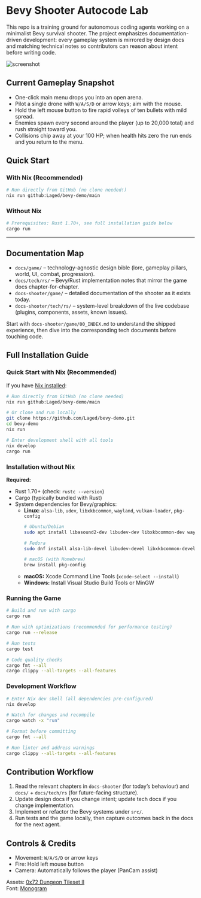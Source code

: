 # Bevy Shooter Autocode Lab

This repo is a training ground for autonomous coding agents working on a minimalist Bevy survival shooter. The project emphasizes documentation-driven development: every gameplay system is mirrored by design docs and matching technical notes so contributors can reason about intent before writing code.

![screenshot](/screenshot.png)

## Current Gameplay Snapshot
- One-click main menu drops you into an open arena.
- Pilot a single drone with `W/A/S/D` or arrow keys; aim with the mouse.
- Hold the left mouse button to fire rapid volleys of ten bullets with mild spread.
- Enemies spawn every second around the player (up to 20,000 total) and rush straight toward you.
- Collisions chip away at your 100 HP; when health hits zero the run ends and you return to the menu.

## Quick Start

### With Nix (Recommended)

```bash
# Run directly from GitHub (no clone needed!)
nix run github:Laged/bevy-demo/main
```

### Without Nix

```bash
# Prerequisites: Rust 1.70+, see full installation guide below
cargo run
```

---

## Documentation Map
- `docs/game/` – technology-agnostic design bible (lore, gameplay pillars, world, UI, combat, progression).
- `docs/tech/rs/` – Bevy/Rust implementation notes that mirror the game docs chapter-for-chapter.
- `docs-shooter/game/` – detailed documentation of the shooter as it exists today.
- `docs-shooter/tech/rs/` – system-level breakdown of the live codebase (plugins, components, assets, known issues).

Start with `docs-shooter/game/00_INDEX.md` to understand the shipped experience, then dive into the corresponding tech documents before touching code.

## Full Installation Guide

### Quick Start with Nix (Recommended)

If you have [Nix installed](https://docs.determinate.systems/determinate-nix/):

```bash
# Run directly from GitHub (no clone needed)
nix run github:Laged/bevy-demo/main

# Or clone and run locally
git clone https://github.com/Laged/bevy-demo.git
cd bevy-demo
nix run

# Enter development shell with all tools
nix develop
cargo run
```

### Installation without Nix

**Required:**
- Rust 1.70+ (check: `rustc --version`)
- Cargo (typically bundled with Rust)
- System dependencies for Bevy/graphics:
  - **Linux:** `alsa-lib`, `udev`, `libxkbcommon`, `wayland`, `vulkan-loader`, `pkg-config`
    ```bash
    # Ubuntu/Debian
    sudo apt install libasound2-dev libudev-dev libxkbcommon-dev wayland-protocols libwayland-dev vulkan-tools libvulkan-dev pkg-config

    # Fedora
    sudo dnf install alsa-lib-devel libudev-devel libxkbcommon-devel wayland-devel vulkan-loader-devel pkg-config

    # macOS (with Homebrew)
    brew install pkg-config
    ```
  - **macOS:** Xcode Command Line Tools (`xcode-select --install`)
  - **Windows:** Install Visual Studio Build Tools or MinGW

### Running the Game

```bash
# Build and run with cargo
cargo run

# Run with optimizations (recommended for performance testing)
cargo run --release

# Run tests
cargo test

# Code quality checks
cargo fmt --all
cargo clippy --all-targets --all-features
```

### Development Workflow

```bash
# Enter Nix dev shell (all dependencies pre-configured)
nix develop

# Watch for changes and recompile
cargo watch -x "run"

# Format before committing
cargo fmt --all

# Run linter and address warnings
cargo clippy --all-targets --all-features
```

## Contribution Workflow
1. Read the relevant chapters in `docs-shooter` (for today’s behaviour) and `docs/` + `docs/tech/rs` (for future-facing structure).
2. Update design docs if you change intent; update tech docs if you change implementation.
3. Implement or refactor the Bevy systems under `src/`.
4. Run tests and the game locally, then capture outcomes back in the docs for the next agent.

## Controls & Credits
- Movement: `W/A/S/D` or arrow keys  
- Fire: Hold left mouse button  
- Camera: Automatically follows the player (PanCam assist)

Assets: [0x72 Dungeon Tileset II](https://0x72.itch.io/dungeontileset-ii)  
Font: [Monogram](https://datagoblin.itch.io/monogram)
